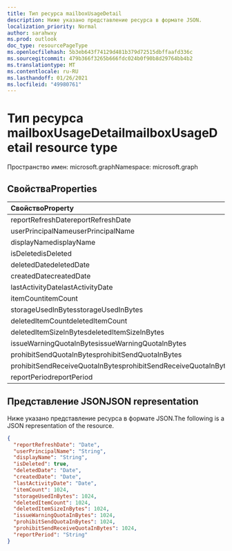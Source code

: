```yaml
---
title: Тип ресурса mailboxUsageDetail
description: Ниже указано представление ресурса в формате JSON.
localization_priority: Normal
author: sarahwxy
ms.prod: outlook
doc_type: resourcePageType
ms.openlocfilehash: 5b3eb643f74129d481b379d72515dbffaafd336c
ms.sourcegitcommit: 479b366f3265b666fdc024b0f90b8d29764bb4b2
ms.translationtype: MT
ms.contentlocale: ru-RU
ms.lasthandoff: 01/26/2021
ms.locfileid: "49980761"
---
```

# <a name="mailboxusagedetail-resource-type"></a><span data-ttu-id="4748f-103">Тип ресурса mailboxUsageDetail</span><span class="sxs-lookup"><span data-stu-id="4748f-103">mailboxUsageDetail resource type</span></span>

<span data-ttu-id="4748f-104">Пространство имен: microsoft.graph</span><span class="sxs-lookup"><span data-stu-id="4748f-104">Namespace: microsoft.graph</span></span>

## <a name="properties"></a><span data-ttu-id="4748f-105">Свойства</span><span class="sxs-lookup"><span data-stu-id="4748f-105">Properties</span></span>

| <span data-ttu-id="4748f-106">Свойство</span><span class="sxs-lookup"><span data-stu-id="4748f-106">Property</span></span>                        | <span data-ttu-id="4748f-107">Тип</span><span class="sxs-lookup"><span data-stu-id="4748f-107">Type</span></span>    |
| :------------------------------ | :------ |
| <span data-ttu-id="4748f-108">reportRefreshDate</span><span class="sxs-lookup"><span data-stu-id="4748f-108">reportRefreshDate</span></span>               | <span data-ttu-id="4748f-109">Дата</span><span class="sxs-lookup"><span data-stu-id="4748f-109">Date</span></span>    |
| <span data-ttu-id="4748f-110">userPrincipalName</span><span class="sxs-lookup"><span data-stu-id="4748f-110">userPrincipalName</span></span>               | <span data-ttu-id="4748f-111">String</span><span class="sxs-lookup"><span data-stu-id="4748f-111">String</span></span>  |
| <span data-ttu-id="4748f-112">displayName</span><span class="sxs-lookup"><span data-stu-id="4748f-112">displayName</span></span>                     | <span data-ttu-id="4748f-113">String</span><span class="sxs-lookup"><span data-stu-id="4748f-113">String</span></span>  |
| <span data-ttu-id="4748f-114">isDeleted</span><span class="sxs-lookup"><span data-stu-id="4748f-114">isDeleted</span></span>                       | <span data-ttu-id="4748f-115">Boolean</span><span class="sxs-lookup"><span data-stu-id="4748f-115">Boolean</span></span> |
| <span data-ttu-id="4748f-116">deletedDate</span><span class="sxs-lookup"><span data-stu-id="4748f-116">deletedDate</span></span>                     | <span data-ttu-id="4748f-117">Дата</span><span class="sxs-lookup"><span data-stu-id="4748f-117">Date</span></span>    |
| <span data-ttu-id="4748f-118">createdDate</span><span class="sxs-lookup"><span data-stu-id="4748f-118">createdDate</span></span>                     | <span data-ttu-id="4748f-119">Дата</span><span class="sxs-lookup"><span data-stu-id="4748f-119">Date</span></span>    |
| <span data-ttu-id="4748f-120">lastActivityDate</span><span class="sxs-lookup"><span data-stu-id="4748f-120">lastActivityDate</span></span>                | <span data-ttu-id="4748f-121">Дата</span><span class="sxs-lookup"><span data-stu-id="4748f-121">Date</span></span>    |
| <span data-ttu-id="4748f-122">itemCount</span><span class="sxs-lookup"><span data-stu-id="4748f-122">itemCount</span></span>                       | <span data-ttu-id="4748f-123">Int64</span><span class="sxs-lookup"><span data-stu-id="4748f-123">Int64</span></span>   |
| <span data-ttu-id="4748f-124">storageUsedInBytes</span><span class="sxs-lookup"><span data-stu-id="4748f-124">storageUsedInBytes</span></span>              | <span data-ttu-id="4748f-125">Int64</span><span class="sxs-lookup"><span data-stu-id="4748f-125">Int64</span></span>   |
| <span data-ttu-id="4748f-126">deletedItemCount</span><span class="sxs-lookup"><span data-stu-id="4748f-126">deletedItemCount</span></span>                | <span data-ttu-id="4748f-127">Int64</span><span class="sxs-lookup"><span data-stu-id="4748f-127">Int64</span></span>   |
| <span data-ttu-id="4748f-128">deletedItemSizeInBytes</span><span class="sxs-lookup"><span data-stu-id="4748f-128">deletedItemSizeInBytes</span></span>          | <span data-ttu-id="4748f-129">Int64</span><span class="sxs-lookup"><span data-stu-id="4748f-129">Int64</span></span>   |
| <span data-ttu-id="4748f-130">issueWarningQuotaInBytes</span><span class="sxs-lookup"><span data-stu-id="4748f-130">issueWarningQuotaInBytes</span></span>        | <span data-ttu-id="4748f-131">Int64</span><span class="sxs-lookup"><span data-stu-id="4748f-131">Int64</span></span>   |
| <span data-ttu-id="4748f-132">prohibitSendQuotaInBytes</span><span class="sxs-lookup"><span data-stu-id="4748f-132">prohibitSendQuotaInBytes</span></span>        | <span data-ttu-id="4748f-133">Int64</span><span class="sxs-lookup"><span data-stu-id="4748f-133">Int64</span></span>   |
| <span data-ttu-id="4748f-134">prohibitSendReceiveQuotaInBytes</span><span class="sxs-lookup"><span data-stu-id="4748f-134">prohibitSendReceiveQuotaInBytes</span></span> | <span data-ttu-id="4748f-135">Int64</span><span class="sxs-lookup"><span data-stu-id="4748f-135">Int64</span></span>   |
| <span data-ttu-id="4748f-136">reportPeriod</span><span class="sxs-lookup"><span data-stu-id="4748f-136">reportPeriod</span></span>                    | <span data-ttu-id="4748f-137">String</span><span class="sxs-lookup"><span data-stu-id="4748f-137">String</span></span>  |

## <a name="json-representation"></a><span data-ttu-id="4748f-138">Представление JSON</span><span class="sxs-lookup"><span data-stu-id="4748f-138">JSON representation</span></span>

<span data-ttu-id="4748f-139">Ниже указано представление ресурса в формате JSON.</span><span class="sxs-lookup"><span data-stu-id="4748f-139">The following is a JSON representation of the resource.</span></span>

<!-- {
  "blockType": "resource",
  "@odata.type": "microsoft.graph.mailboxUsageDetail"
} -->

```json
{
  "reportRefreshDate": "Date", 
  "userPrincipalName": "String", 
  "displayName": "String", 
  "isDeleted": true, 
  "deletedDate": "Date", 
  "createdDate": "Date", 
  "lastActivityDate": "Date", 
  "itemCount": 1024, 
  "storageUsedInBytes": 1024, 
  "deletedItemCount": 1024,
  "deletedItemSizeInBytes": 1024, 
  "issueWarningQuotaInBytes": 1024, 
  "prohibitSendQuotaInBytes": 1024, 
  "prohibitSendReceiveQuotaInBytes": 1024, 
  "reportPeriod": "String"
}
```


